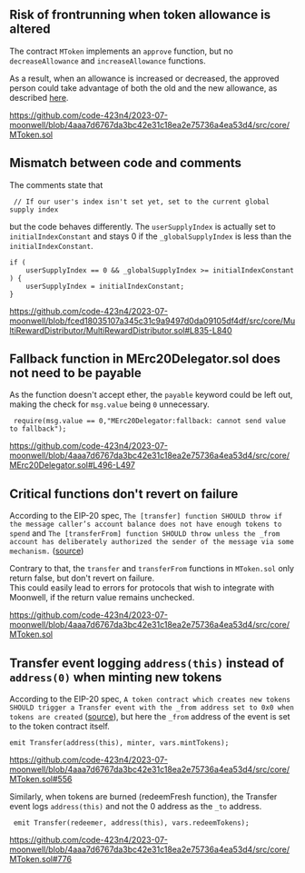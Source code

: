 ## Risk of frontrunning when token allowance is altered

The contract `MToken` implements an `approve` function, but no `decreaseAllowance` and `increaseAllowance` functions.

As a result, when an allowance is increased or decreased, the approved person could take advantage of both the old and the new allowance, as described [here](https://docs.google.com/document/d/1YLPtQxZu1UAvO9cZ1O2RPXBbT0mooh4DYKjA_jp-RLM/edit).

https://github.com/code-423n4/2023-07-moonwell/blob/4aaa7d6767da3bc42e31c18ea2e75736a4ea53d4/src/core/MToken.sol

## Mismatch between code and comments

The comments state that

```solidity
 // If our user's index isn't set yet, set to the current global supply index
```

but the code behaves differently. The `userSupplyIndex` is actually set to `initialIndexConstant` and stays 0 if the `_globalSupplyIndex` is less than the `initialIndexConstant`.

```solidity
if (
    userSupplyIndex == 0 && _globalSupplyIndex >= initialIndexConstant
) {
    userSupplyIndex = initialIndexConstant;
}
```

https://github.com/code-423n4/2023-07-moonwell/blob/fced18035107a345c31c9a9497d0da09105df4df/src/core/MultiRewardDistributor/MultiRewardDistributor.sol#L835-L840

## Fallback function in MErc20Delegator.sol does not need to be payable

As the function doesn't accept ether, the `payable` keyword could be left out, making the check for `msg.value` being `0` unnecessary.

```solidity
 require(msg.value == 0,"MErc20Delegator:fallback: cannot send value to fallback");
```

https://github.com/code-423n4/2023-07-moonwell/blob/4aaa7d6767da3bc42e31c18ea2e75736a4ea53d4/src/core/MErc20Delegator.sol#L496-L497

## Critical functions don't revert on failure

According to the EIP-20 spec, `The [transfer] function SHOULD throw if the message caller’s account balance does not have enough tokens to spend` and `The [transferFrom] function SHOULD throw unless the _from account has deliberately authorized the sender of the message via some mechanism.` ([source](https://eips.ethereum.org/EIPS/eip-20))

Contrary to that, the `transfer` and `transferFrom` functions in `MToken.sol` only return false, but don't revert on failure.  
This could easily lead to errors for protocols that wish to integrate with Moonwell, if the return value remains unchecked.

https://github.com/code-423n4/2023-07-moonwell/blob/4aaa7d6767da3bc42e31c18ea2e75736a4ea53d4/src/core/MToken.sol

## Transfer event logging `address(this)` instead of `address(0)` when minting new tokens

According to the EIP-20 spec, `A token contract which creates new tokens SHOULD trigger a Transfer event with the _from address set to 0x0 when tokens are created` ([source](https://eips.ethereum.org/EIPS/eip-20)), but here the `_from` address of the event is set to the token contract itself.

```solidity
emit Transfer(address(this), minter, vars.mintTokens);
```

https://github.com/code-423n4/2023-07-moonwell/blob/4aaa7d6767da3bc42e31c18ea2e75736a4ea53d4/src/core/MToken.sol#556

Similarly, when tokens are burned (redeemFresh function), the Transfer event logs `address(this)` and not the 0 address as the `_to` address.

```solidity
 emit Transfer(redeemer, address(this), vars.redeemTokens);
```

https://github.com/code-423n4/2023-07-moonwell/blob/4aaa7d6767da3bc42e31c18ea2e75736a4ea53d4/src/core/MToken.sol#776
